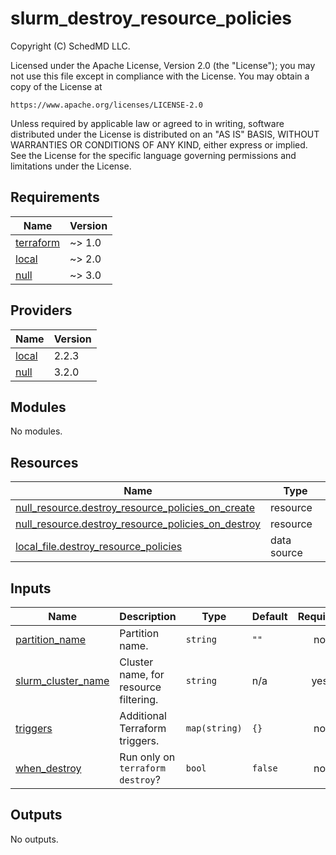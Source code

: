 # slurm_destroy_resource_policies

<!-- BEGINNING OF PRE-COMMIT-TERRAFORM DOCS HOOK -->
Copyright (C) SchedMD LLC.

Licensed under the Apache License, Version 2.0 (the "License");
you may not use this file except in compliance with the License.
You may obtain a copy of the License at

    https://www.apache.org/licenses/LICENSE-2.0

Unless required by applicable law or agreed to in writing, software
distributed under the License is distributed on an "AS IS" BASIS,
WITHOUT WARRANTIES OR CONDITIONS OF ANY KIND, either express or implied.
See the License for the specific language governing permissions and
limitations under the License.

## Requirements

| Name | Version |
|------|---------|
| <a name="requirement_terraform"></a> [terraform](#requirement\_terraform) | ~> 1.0 |
| <a name="requirement_local"></a> [local](#requirement\_local) | ~> 2.0 |
| <a name="requirement_null"></a> [null](#requirement\_null) | ~> 3.0 |

## Providers

| Name | Version |
|------|---------|
| <a name="provider_local"></a> [local](#provider\_local) | 2.2.3 |
| <a name="provider_null"></a> [null](#provider\_null) | 3.2.0 |

## Modules

No modules.

## Resources

| Name | Type |
|------|------|
| [null_resource.destroy_resource_policies_on_create](https://registry.terraform.io/providers/hashicorp/null/latest/docs/resources/resource) | resource |
| [null_resource.destroy_resource_policies_on_destroy](https://registry.terraform.io/providers/hashicorp/null/latest/docs/resources/resource) | resource |
| [local_file.destroy_resource_policies](https://registry.terraform.io/providers/hashicorp/local/latest/docs/data-sources/file) | data source |

## Inputs

| Name | Description | Type | Default | Required |
|------|-------------|------|---------|:--------:|
| <a name="input_partition_name"></a> [partition\_name](#input\_partition\_name) | Partition name. | `string` | `""` | no |
| <a name="input_slurm_cluster_name"></a> [slurm\_cluster\_name](#input\_slurm\_cluster\_name) | Cluster name, for resource filtering. | `string` | n/a | yes |
| <a name="input_triggers"></a> [triggers](#input\_triggers) | Additional Terraform triggers. | `map(string)` | `{}` | no |
| <a name="input_when_destroy"></a> [when\_destroy](#input\_when\_destroy) | Run only on `terraform destroy`? | `bool` | `false` | no |

## Outputs

No outputs.
<!-- END OF PRE-COMMIT-TERRAFORM DOCS HOOK -->
